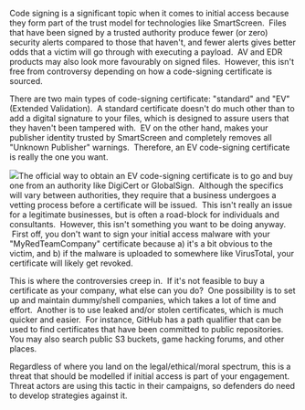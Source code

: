 Code signing is a significant topic when it comes to initial access because they form part of the trust model for technologies like SmartScreen.  Files that have been signed by a trusted authority produce fewer (or zero) security alerts compared to those that haven't, and fewer alerts gives better odds that a victim will go through with executing a payload.  AV and EDR products may also look more favourably on signed files.  However, this isn't free from controversy depending on how a code-signing certificate is sourced.

There are two main types of code-signing certificate: "standard" and "EV" (Extended Validation).  A standard certificate doesn't do much other than to add a digital signature to your files, which is designed to assure users that they haven't been tampered with.  EV on the other hand, makes your publisher identity trusted by SmartScreen and completely removes all "Unknown Publisher" warnings.  Therefore, an EV code-signing certificate is really the one you want.

![](https://lwfiles.mycourse.app/66e95234fe489daea7060790-public/24718ae6b8d988851e621722fbc7ccb8.png)The official way to obtain an EV code-signing certificate is to go and buy one from an authority like DigiCert or GlobalSign.  Although the specifics will vary between authorities, they require that a business undergoes a vetting process before a certificate will be issued.  This isn't really an issue for a legitimate businesses, but is often a road-block for individuals and consultants.  However, this isn't something you want to be doing anyway.  First off, you don't want to sign your initial access malware with your "MyRedTeamCompany" certificate because a) it's a bit obvious to the victim, and b) if the malware is uploaded to somewhere like VirusTotal, your certificate will likely get revoked.

This is where the controversies creep in.  If it's not feasible to buy a certificate as your company, what else can you do?  One possibility is to set up and maintain dummy/shell companies, which takes a lot of time and effort.  Another is to use leaked and/or stolen certificates, which is much quicker and easier.  For instance, GitHub has a path qualifier that can be used to find certificates that have been committed to public repositories.  You may also search public S3 buckets, game hacking forums, and other places.

Regardless of where you land on the legal/ethical/moral spectrum, this is a threat that should be modelled if initial access is part of your engagement.  Threat actors are using this tactic in their campaigns, so defenders do need to develop strategies against it.